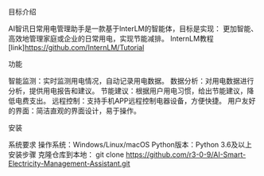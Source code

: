 目标介绍

AI智讯日常用电管理助手是一款基于lnterLM的智能体，目标是实现：
更加智能、高效地管理家庭或企业的日常用电，实现节能减排。
InternLM教程[link]https://github.com/InternLM/Tutorial

功能

智能监测：实时监测用电情况，自动记录用电数据。
数据分析：对用电数据进行分析，提供用电报告和建议。
节能建议：根据用户用电习惯，给出节能建议，降低电费支出。
远程控制：支持手机APP远程控制电器设备，方便快捷。
用户友好的界面：简洁直观的界面设计，易于操作。

安装

系统要求
操作系统：Windows/Linux/macOS
Python版本：Python 3.6及以上
安装步骤
克隆仓库到本地：
git clone https://github.com/r3-0-9/AI-Smart-Electricity-Management-Assistant.git
